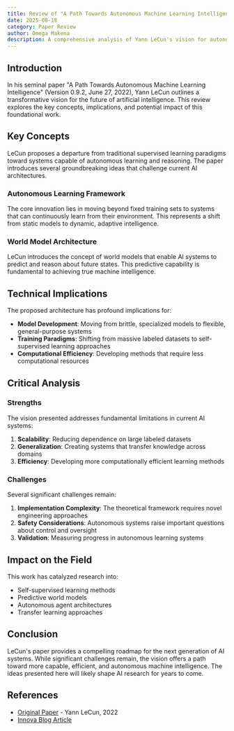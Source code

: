 ```yaml
---
title: Review of "A Path Towards Autonomous Machine Learning Intelligence" by Yann LeCun
date: 2025-08-18
category: Paper Review
author: Omega Makena
description: A comprehensive analysis of Yann LeCun's vision for autonomous machine learning and the future of AI systems.
---
```


## Introduction

In his seminal paper "A Path Towards Autonomous Machine Learning Intelligence" (Version 0.9.2, June 27, 2022), Yann LeCun outlines a transformative vision for the future of artificial intelligence. This review explores the key concepts, implications, and potential impact of this foundational work.

## Key Concepts

LeCun proposes a departure from traditional supervised learning paradigms toward systems capable of autonomous learning and reasoning. The paper introduces several groundbreaking ideas that challenge current AI architectures.

### Autonomous Learning Framework

The core innovation lies in moving beyond fixed training sets to systems that can continuously learn from their environment. This represents a shift from static models to dynamic, adaptive intelligence.

### World Model Architecture

LeCun introduces the concept of world models that enable AI systems to predict and reason about future states. This predictive capability is fundamental to achieving true machine intelligence.

## Technical Implications

The proposed architecture has profound implications for:

- **Model Development**: Moving from brittle, specialized models to flexible, general-purpose systems
- **Training Paradigms**: Shifting from massive labeled datasets to self-supervised learning approaches
- **Computational Efficiency**: Developing methods that require less computational resources

## Critical Analysis

### Strengths

The vision presented addresses fundamental limitations in current AI systems:

1. **Scalability**: Reducing dependence on large labeled datasets
2. **Generalization**: Creating systems that transfer knowledge across domains
3. **Efficiency**: Developing more computationally efficient learning methods

### Challenges

Several significant challenges remain:

1. **Implementation Complexity**: The theoretical framework requires novel engineering approaches
2. **Safety Considerations**: Autonomous systems raise important questions about control and oversight
3. **Validation**: Measuring progress in autonomous learning systems

## Impact on the Field

This work has catalyzed research into:

- Self-supervised learning methods
- Predictive world models
- Autonomous agent architectures
- Transfer learning approaches

## Conclusion

LeCun's paper provides a compelling roadmap for the next generation of AI systems. While significant challenges remain, the vision offers a path toward more capable, efficient, and autonomous machine intelligence. The ideas presented here will likely shape AI research for years to come.

## References

- [Original Paper](https://arxiv.org/abs/2202.09430) - Yann LeCun, 2022
- [Innova Blog Article](https://blogs.innova.co.ke)


